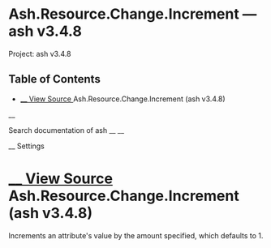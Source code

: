 # Ash.Resource.Change.Increment — ash v3.4.8

Project: ash v3.4.8

## Table of Contents

- [ __ View Source ](external_link) Ash.Resource.Change.Increment (ash v3.4.8)

__

Search documentation of ash __ __

__ Settings

#  [ __ View Source ](external_link) Ash.Resource.Change.Increment (ash v3.4.8)

Increments an attribute's value by the amount specified, which defaults to 1.
